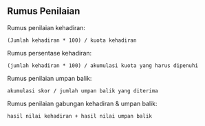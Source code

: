 ## Rumus Penilaian

Rumus penilaian kehadiran:

```
(Jumlah kehadiran * 100) / kuota kehadiran
```

Rumus persentase kehadiran:

```
(jumlah kehadiran * 100) / akumulasi kuota yang harus dipenuhi
```

Rumus penilaian umpan balik:

```
akumulasi skor / jumlah umpan balik yang diterima
```

Rumus penilaian gabungan kehadiran & umpan balik:

```
hasil nilai kehadiran + hasil nilai umpan balik
```
